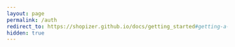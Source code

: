 ```yaml
---
layout: page
permalink: /auth
redirect_to: https://shopizer.github.io/docs/getting_started#getting-a-token-to-use-the-web-api
hidden: true
---
```

